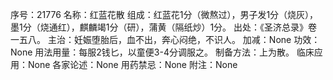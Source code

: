 序号：21776
名称：红蓝花散
组成：红蓝花1分（微熬过），男子发1分（烧灰），墨1分（烧通红），麒麟竭1分（研），蒲黄（隔纸炒）1分。
出处：《圣济总录》卷一五八。
主治：妊娠堕胎后，血不出，奔心闷绝，不识人。
加减：None
功效：None
用法用量：每服2钱匕，以童便3-4分调服之。
制备方法：上为散。
临床应用：None
各家论述：None
用药禁忌：None
附注：None
